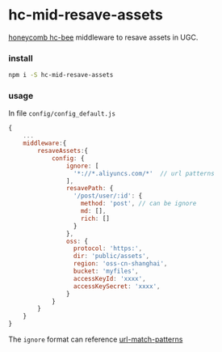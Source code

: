 # hc-mid-resave-assets

[honeycomb hc-bee](https://github.com/node-honeycomb/hc-bee) middleware to resave assets in UGC.


### install

```sh
npm i -S hc-mid-resave-assets
```

### usage

In file `config/config_default.js`

```js
{
    ...
    middleware:{
        resaveAssets:{
            config: {
                ignore: [
                  '*://*.aliyuncs.com/*'  // url patterns
                ],
                resavePath: {
                  '/post/user/:id': {
                    method: 'post', // can be ignore
                    md: [],
                    rich: []
                  }
                },
                oss: {
                  protocol: 'https:',
                  dir: 'public/assets',
                  region: 'oss-cn-shanghai',
                  bucket: 'myfiles',
                  accessKeyId: 'xxxx',
                  accessKeySecret: 'xxxx',
                }
            }
        }
    }
}

```

The `ignore` format can reference [url-match-patterns](https://github.com/nickclaw/url-match-patterns)

